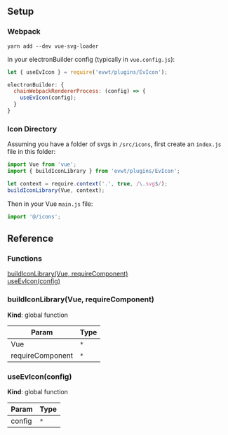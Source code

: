 ## Setup

### Webpack

`yarn add --dev vue-svg-loader`

In your electronBuilder config (typically in `vue.config.js`):

```js
let { useEvIcon } = require('evwt/plugins/EvIcon');
```

```js
electronBuilder: {
  chainWebpackRendererProcess: (config) => {
    useEvIcon(config);
  }
}
```

### Icon Directory

Assuming you have a folder of svgs in `/src/icons`, first create an `index.js` file in this folder:

```js
import Vue from 'vue';
import { buildIconLibrary } from 'evwt/plugins/EvIcon';

let context = require.context('.', true, /\.svg$/);
buildIconLibrary(Vue, context);
```

Then in your Vue `main.js` file:

```js
import '@/icons';
```

## Reference

### Functions

<dl>
<dt><a href="#buildIconLibrary">buildIconLibrary(Vue, requireComponent)</a></dt>
<dd></dd>
<dt><a href="#useEvIcon">useEvIcon(config)</a></dt>
<dd></dd>
</dl>

<a name="buildIconLibrary"></a>

### buildIconLibrary(Vue, requireComponent)
**Kind**: global function  

| Param | Type |
| --- | --- |
| Vue | <code>\*</code> | 
| requireComponent | <code>\*</code> | 

<a name="useEvIcon"></a>

### useEvIcon(config)
**Kind**: global function  

| Param | Type |
| --- | --- |
| config | <code>\*</code> | 

